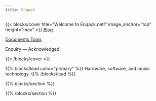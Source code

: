 ```yaml
---
title: Enqack
---
```


{{< blocks/cover title="Welcome to Enqack.net!" image_anchor="top" height="max" >}}
<a class="btn btn-lg btn-primary me-3 mb-4" href="/blog/">
  Blog <i class="fas fa-blog ms-2 "></i>
</a>

<a class="btn btn-lg btn-secondary me-3 mb-4" href="/docs/">
  Documents <i class="fas fa-file-text ms-2"></i>
</a>

<a class="btn btn-lg btn-dark me-3 mb-4" href="/tools/">
  Tools <i class="fas fa-wrench ms-2"></i>
</a>

<p class="lead mt-5">Enquiry &mdash; Acknowledged!</p>

{{< /blocks/cover >}}

{{% blocks/lead color="primary" %}}
Hardware, software, and music technology.
{{% /blocks/lead %}}


{{% blocks/section %}}

{{% /blocks/section %}}
